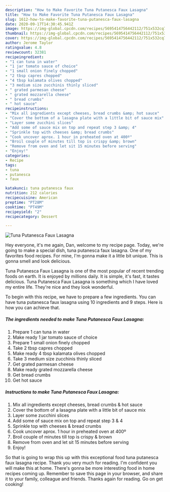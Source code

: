 ```yaml
---
description: "How to Make Favorite Tuna Putanesca Faux Lasagna"
title: "How to Make Favorite Tuna Putanesca Faux Lasagna"
slug: 1612-how-to-make-favorite-tuna-putanesca-faux-lasagna
date: 2020-09-17T14:30:45.941Z
image: https://img-global.cpcdn.com/recipes/5695414756442112/751x532cq70/tuna-putanesca-faux-lasagna-recipe-main-photo.jpg
thumbnail: https://img-global.cpcdn.com/recipes/5695414756442112/751x532cq70/tuna-putanesca-faux-lasagna-recipe-main-photo.jpg
cover: https://img-global.cpcdn.com/recipes/5695414756442112/751x532cq70/tuna-putanesca-faux-lasagna-recipe-main-photo.jpg
author: Jerome Taylor
ratingvalue: 4.8
reviewcount: 32381
recipeingredient:
- "1 can tuna in water"
- "1 jar tomato sauce of choice"
- "1 small onion finely chopped"
- "2 tbsp capres chopped"
- "4 tbsp kalamata olives chopped"
- "3 medium size zucchinis thinly sliced"
- " grated parmesan cheese"
- " grated mozzarella cheese"
- " bread crumbs"
- " hot sauce"
recipeinstructions:
- "Mix all ingredients except cheeses, bread crumbs &amp; hot sauce"
- "Cover the bottom of a lasagna plate with a little bit of sauce mix"
- "Layer some zucchini slices"
- "Add some of sauce mix on top and repeat step 3 &amp; 4"
- "Sprinkle top with cheeses &amp; bread crumbs"
- "Cook uncover aprox. 1 hour in preheated oven at 400º"
- "Broil couple of minutes till top is crispy &amp; brown"
- "Remove from oven and let sit 15 minutes before serving"
- "Enjoy!"
categories:
- Recipe
tags:
- tuna
- putanesca
- faux

katakunci: tuna putanesca faux 
nutrition: 212 calories
recipecuisine: American
preptime: "PT28M"
cooktime: "PT49M"
recipeyield: "2"
recipecategory: Dessert

---
```



![Tuna Putanesca Faux Lasagna](https://img-global.cpcdn.com/recipes/5695414756442112/751x532cq70/tuna-putanesca-faux-lasagna-recipe-main-photo.jpg)

Hey everyone, it's me again, Dan, welcome to my recipe page. Today, we're going to make a special dish, tuna putanesca faux lasagna. One of my favorites food recipes. For mine, I'm gonna make it a little bit unique. This is gonna smell and look delicious.



Tuna Putanesca Faux Lasagna is one of the most popular of recent trending foods on earth. It is enjoyed by millions daily. It is simple, it's fast, it tastes delicious. Tuna Putanesca Faux Lasagna is something which I have loved my entire life. They're nice and they look wonderful.


To begin with this recipe, we have to prepare a few ingredients. You can have tuna putanesca faux lasagna using 10 ingredients and 9 steps. Here is how you can achieve that.

<!--inarticleads1-->

##### The ingredients needed to make Tuna Putanesca Faux Lasagna:

1. Prepare 1 can tuna in water
1. Make ready 1 jar tomato sauce of choice
1. Prepare 1 small onion finely chopped
1. Take 2 tbsp capres chopped
1. Make ready 4 tbsp kalamata olives chopped
1. Take 3 medium size zucchinis thinly sliced
1. Get  grated parmesan cheese
1. Make ready  grated mozzarella cheese
1. Get  bread crumbs
1. Get  hot sauce




<!--inarticleads2-->

##### Instructions to make Tuna Putanesca Faux Lasagna:

1. Mix all ingredients except cheeses, bread crumbs &amp; hot sauce
1. Cover the bottom of a lasagna plate with a little bit of sauce mix
1. Layer some zucchini slices
1. Add some of sauce mix on top and repeat step 3 &amp; 4
1. Sprinkle top with cheeses &amp; bread crumbs
1. Cook uncover aprox. 1 hour in preheated oven at 400º
1. Broil couple of minutes till top is crispy &amp; brown
1. Remove from oven and let sit 15 minutes before serving
1. Enjoy!




So that is going to wrap this up with this exceptional food tuna putanesca faux lasagna recipe. Thank you very much for reading. I'm confident you will make this at home. There's gonna be more interesting food in home recipes coming up. Remember to save this page in your browser, and share it to your family, colleague and friends. Thanks again for reading. Go on get cooking!
